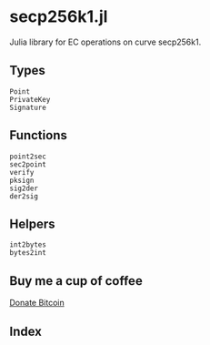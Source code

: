 # secp256k1.jl

Julia library for EC operations on curve secp256k1.

## Types

```@docs
Point
PrivateKey
Signature
```

## Functions

```@docs
point2sec
sec2point
verify
pksign
sig2der
der2sig
```

## Helpers

```@docs
int2bytes
bytes2int
```

## Buy me a cup of coffee

[Donate Bitcoin](bitcoin:34nvxratCQcQgtbwxMJfkmmxwrxtShTn67)

## Index

```@index
```
